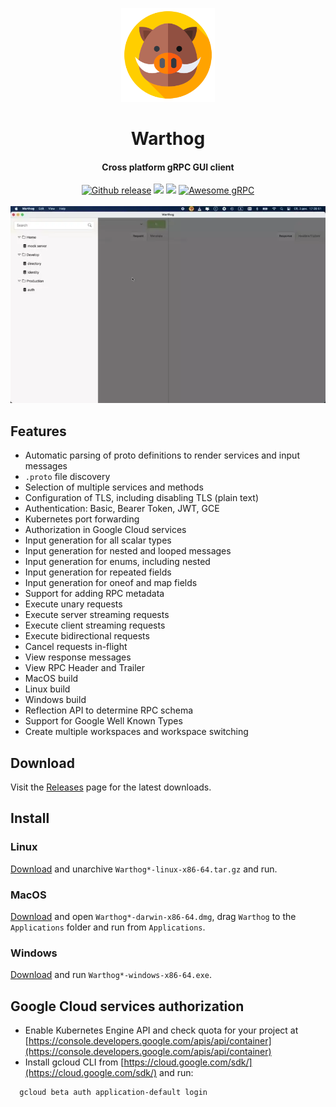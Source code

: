 <p align="center">
<img src="resources/icons/app.png" style="width:150px" width="150" alt="Warthog" />
<h1 align="center">Warthog</h1>
<h4 align="center">Cross platform gRPC GUI client</h4>
</p>
<p align="center">
<a href="https://github.com/forest33/warthog/releases"><img src="https://img.shields.io/github/v/release/forest33/warthog?include_prereleases&style=flat-square" alt="Github release"></a>
<a href="https://goreportcard.com/report/github.com/forest33/warthog" target=”_blank”><img src="https://goreportcard.com/badge/github.com/forest33/warthog"/></a>
<img src="https://img.shields.io/github/go-mod/go-version/forest33/warthog?style=flat-square"/>
<a href="https://github.com/grpc-ecosystem/awesome-grpc"><img alt="Awesome gRPC" src="https://raw.githubusercontent.com/sindresorhus/awesome/main/media/badge-flat.svg" /></a>
<br/><br/>
<img src="assets/gui.webp" alt="Warthog UI" title="Warthog cross platform gRPC client"
</p>


## Features

- Automatic parsing of proto definitions to render services and input messages
- `.proto` file discovery
- Selection of multiple services and methods
- Configuration of TLS, including disabling TLS (plain text)
- Authentication: Basic, Bearer Token, JWT, GCE
- Kubernetes port forwarding
- Authorization in Google Cloud services
- Input generation for all scalar types
- Input generation for nested and looped messages 
- Input generation for enums, including nested
- Input generation for repeated fields
- Input generation for oneof and map fields
- Support for adding RPC metadata
- Execute unary requests
- Execute server streaming requests
- Execute client streaming requests
- Execute bidirectional requests
- Cancel requests in-flight
- View response messages
- View RPC Header and Trailer
- MacOS build
- Linux build
- Windows build
- Reflection API to determine RPC schema
- Support for Google Well Known Types
- Create multiple workspaces and workspace switching

## Download

Visit the [Releases](https://github.com/Forest33/warthog/releases) page for the latest downloads.

## Install

### Linux

[Download](https://github.com/Forest33/warthog/releases) and unarchive `Warthog*-linux-x86-64.tar.gz` and run.

### MacOS

[Download](https://github.com/Forest33/warthog/releases) and open `Warthog*-darwin-x86-64.dmg`, drag `Warthog` to
the `Applications` folder and run from `Applications`.

### Windows

[Download](https://github.com/Forest33/warthog/releases) and run `Warthog*-windows-x86-64.exe`.

## Google Cloud services authorization
- Enable Kubernetes Engine API and check quota for your project at [https://console.developers.google.com/apis/api/container](https://console.developers.google.com/apis/api/container)
- Install gcloud CLI from [https://cloud.google.com/sdk/](https://cloud.google.com/sdk/) and run:
````
  gcloud beta auth application-default login
````